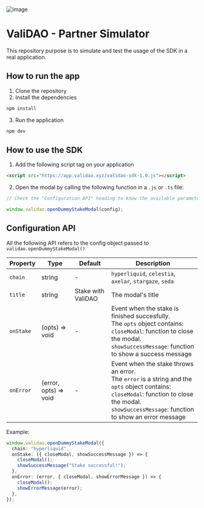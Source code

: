 ![image](https://github.com/user-attachments/assets/dd797f6c-cd48-4e9f-a7c5-41d6410e23f2)

# ValiDAO - Partner Simulator
This repository purpose is to simulate and test the usage of the SDK in a real application.

## How to run the app
1. Clone the repository
2. Install the dependencies
```bash
npm install
```
3. Run the application
```bash
npm dev
```

## How to use the SDK
1. Add the following script tag on your application
```html
<script src="https://app.validao.xyz/validao-sdk-1.0.js"></script>
```
2. Open the modal by calling the following function in a `.js` or `.ts` file:
```typescript
// Check the "Configuration API" heading to know the available parameters.

window.validao.openDummyStakeModal(config);
```

## Configuration API
All the following API refers to the config object passed to `validao.openDummyStakeModal()`

| Property  | Type     | Default            | Description                                                                                                                                                                                                  |
|-----------|----------|--------------------|--------------------------------------------------------------------------------------------------------------------------------------------------------------------------------------------------------------|
| `chain`   | string   | -                  | `hyperliquid`, `celestia`, `axelar`, `stargaze`, `seda`                                                                                                                                                      |
| `title`   | string   | Stake with ValiDAO | The modal's title                                                                                                                                                                                            |
| `onStake` | (opts) => void | -                  | Event when the stake is finished succesfully. <br/> The `opts` object contains: <br/>   `closeModal`: function to close the modal. <br/> `showSuccessMessage`: function to show a success message |
| `onError` | (error, opts) => void | -                  | Event when the stake throws an error. <br/> The `error` is a string and the `opts` object contains: <br/> `closeModal`: function to close the modal. <br/> `showSuccessMessage`: function to show an error message          |

Example:

```typescript
window.validao.openDummyStakeModal({
  chain: "hyperliquid",
  onStake: ({ closeModal, showSuccessMessage }) => {
    closeModal();
    showSuccessMessage("Stake successful!");
  },
  onError: (error, { closeModal, showErrorMessage }) => {
    closeModal();
    showErrorMessage(error);
  },
});
```


